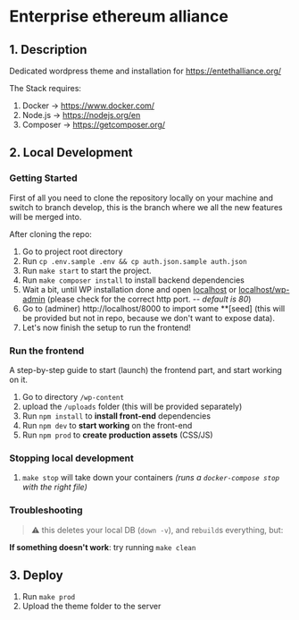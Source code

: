 # Enterprise ethereum alliance

## 1. Description

Dedicated wordpress theme and installation for https://entethalliance.org/

The Stack requires:

1. Docker -> https://www.docker.com/
2. Node.js -> https://nodejs.org/en
3. Composer -> https://getcomposer.org/


## 2. Local Development

<!-- How does a developer starts working on this? -->

### Getting Started

First of all you need to clone the repository locally on your machine and switch to branch develop, this is the branch where we all the new features will be merged into.

After cloning the repo:

1. Go to project root directory
2. Run `cp .env.sample .env && cp auth.json.sample auth.json`
3. Run `make start` to start the project.
4. Run `make composer install` to install backend dependencies
5. Wait a bit, until WP installation done and open [localhost](http://localhost) or [localhost/wp-admin](http://localhost/wp-admin) (please check for the correct http port. -- _default is 80_)
6. Go to (adminer) http://localhost/8000 to import some **[seed] (this will be provided but not in repo, because we don't want to expose data).
7. Let's now finish the setup to run the frontend!

### Run the frontend 

A step-by-step guide to start (launch) the frontend part, and start working on it.

1. Go to directory `/wp-content`
2. upload the `/uploads` folder (this will be provided separately)
3. Run `npm install` to **install front-end** dependencies
4. Run `npm dev` to **start working** on the front-end
5. Run `npm prod` to **create production assets** (CSS/JS)


### Stopping local development

1. `make stop` will take down your containers _(runs a `docker-compose stop` with the right file)_


### Troubleshooting

> ⚠️ this deletes your local DB (`down -v`), and re`build`s everything, but:

**If something doesn't work**: try running `make clean`

## 3. Deploy

1. Run `make prod`
2. Upload the theme folder to the server
